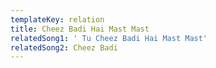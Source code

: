 ```yaml
---
templateKey: relation
title: Cheez Badi Hai Mast Mast
relatedSong1: ' Tu Cheez Badi Hai Mast Mast'
relatedSong2: Cheez Badi
---
```


